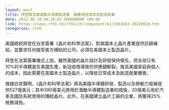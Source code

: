 ```yaml
---
layout: post
title: 拜登簽法案激勵半導體製造業　稱要降低成本及創造就業
date: 2022-08-10 04:38:07.000000000 +08:00
link: https://news.rthk.hk/rthk/ch/component/k2/1661683-20220810.htm
categories: rthk
---
```


美國總統拜登在白宮簽署《晶片和科學法案》，對美國本土晶片產業提供巨額補貼，並要求任何接受美方補貼的公司，必須在美國本土製造晶片。

拜登在法案簽署儀式上說，雖然美國的晶片設計及研發保持領先，但全球只有10%的半導體是在美國生產，新冠疫情導致的供應鏈斷裂，推高美國家庭與個人的成本，因此需要在美國本土製造晶片，以降低日常成本及創造就業機會。

根據白宮聲明，《晶片和科學法案》將為美國半導體研發、製造以及勞動力發展提供527億美元；其中390億美元將用於激勵半導體製造業的措施，20億美元用於汽車及國防系統使用的傳統晶片。此外，在美國建立晶片工廠的企業，將獲得25%稅務減免。
